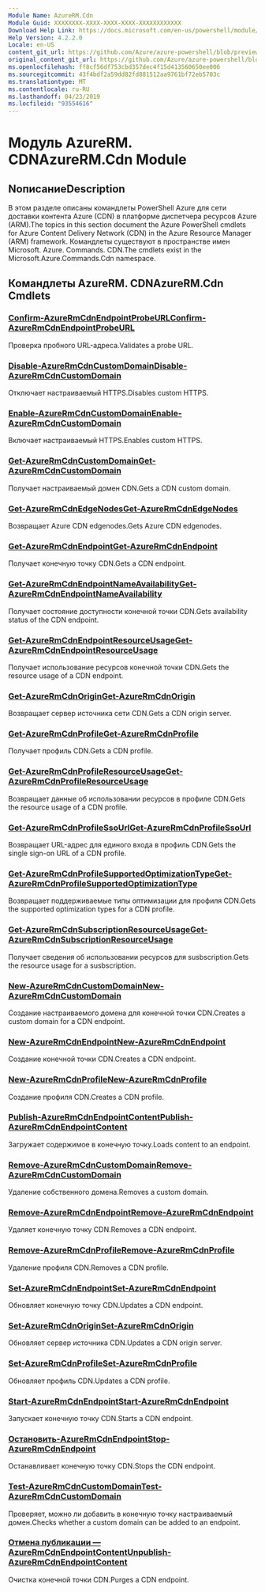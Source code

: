 ```yaml
---
Module Name: AzureRM.Cdn
Module Guid: XXXXXXXX-XXXX-XXXX-XXXX-XXXXXXXXXXXX
Download Help Link: https://docs.microsoft.com/en-us/powershell/module/azurerm.cdn
Help Version: 4.2.2.0
Locale: en-US
content_git_url: https://github.com/Azure/azure-powershell/blob/preview/src/ResourceManager/Cdn/Commands.Cdn/help/AzureRM.Cdn.md
original_content_git_url: https://github.com/Azure/azure-powershell/blob/preview/src/ResourceManager/Cdn/Commands.Cdn/help/AzureRM.Cdn.md
ms.openlocfilehash: ff8cf56df753cbd357dec4f15d413560650ee006
ms.sourcegitcommit: 43f4bdf2a59dd82fd881512aa9761bf72eb5703c
ms.translationtype: MT
ms.contentlocale: ru-RU
ms.lasthandoff: 04/23/2019
ms.locfileid: "93554616"
---
```

# <span data-ttu-id="add45-101">Модуль AzureRM. CDN</span><span class="sxs-lookup"><span data-stu-id="add45-101">AzureRM.Cdn Module</span></span>
## <span data-ttu-id="add45-102">Nописание</span><span class="sxs-lookup"><span data-stu-id="add45-102">Description</span></span>
<span data-ttu-id="add45-103">В этом разделе описаны командлеты PowerShell Azure для сети доставки контента Azure (CDN) в платформе диспетчера ресурсов Azure (ARM).</span><span class="sxs-lookup"><span data-stu-id="add45-103">The topics in this section document the Azure PowerShell cmdlets for Azure Content Delivery Network (CDN) in the Azure Resource Manager (ARM) framework.</span></span> <span data-ttu-id="add45-104">Командлеты существуют в пространстве имен Microsoft. Azure. Commands. CDN.</span><span class="sxs-lookup"><span data-stu-id="add45-104">The cmdlets exist in the Microsoft.Azure.Commands.Cdn namespace.</span></span>

## <span data-ttu-id="add45-105">Командлеты AzureRM. CDN</span><span class="sxs-lookup"><span data-stu-id="add45-105">AzureRM.Cdn Cmdlets</span></span>
### [<span data-ttu-id="add45-106">Confirm-AzureRmCdnEndpointProbeURL</span><span class="sxs-lookup"><span data-stu-id="add45-106">Confirm-AzureRmCdnEndpointProbeURL</span></span>](Confirm-AzureRmCdnEndpointProbeURL.md)
<span data-ttu-id="add45-107">Проверка пробного URL-адреса.</span><span class="sxs-lookup"><span data-stu-id="add45-107">Validates a probe URL.</span></span>

### [<span data-ttu-id="add45-108">Disable-AzureRmCdnCustomDomain</span><span class="sxs-lookup"><span data-stu-id="add45-108">Disable-AzureRmCdnCustomDomain</span></span>](Disable-AzureRmCdnCustomDomain.md)
<span data-ttu-id="add45-109">Отключает настраиваемый HTTPS.</span><span class="sxs-lookup"><span data-stu-id="add45-109">Disables custom HTTPS.</span></span>

### [<span data-ttu-id="add45-110">Enable-AzureRmCdnCustomDomain</span><span class="sxs-lookup"><span data-stu-id="add45-110">Enable-AzureRmCdnCustomDomain</span></span>](Enable-AzureRmCdnCustomDomain.md)
<span data-ttu-id="add45-111">Включает настраиваемый HTTPS.</span><span class="sxs-lookup"><span data-stu-id="add45-111">Enables custom HTTPS.</span></span>

### [<span data-ttu-id="add45-112">Get-AzureRmCdnCustomDomain</span><span class="sxs-lookup"><span data-stu-id="add45-112">Get-AzureRmCdnCustomDomain</span></span>](Get-AzureRmCdnCustomDomain.md)
<span data-ttu-id="add45-113">Получает настраиваемый домен CDN.</span><span class="sxs-lookup"><span data-stu-id="add45-113">Gets a CDN custom domain.</span></span>

### [<span data-ttu-id="add45-114">Get-AzureRmCdnEdgeNodes</span><span class="sxs-lookup"><span data-stu-id="add45-114">Get-AzureRmCdnEdgeNodes</span></span>](Get-AzureRmCdnEdgeNodes.md)
<span data-ttu-id="add45-115">Возвращает Azure CDN edgenodes.</span><span class="sxs-lookup"><span data-stu-id="add45-115">Gets Azure CDN edgenodes.</span></span>

### [<span data-ttu-id="add45-116">Get-AzureRmCdnEndpoint</span><span class="sxs-lookup"><span data-stu-id="add45-116">Get-AzureRmCdnEndpoint</span></span>](Get-AzureRmCdnEndpoint.md)
<span data-ttu-id="add45-117">Получает конечную точку CDN.</span><span class="sxs-lookup"><span data-stu-id="add45-117">Gets a CDN endpoint.</span></span>

### [<span data-ttu-id="add45-118">Get-AzureRmCdnEndpointNameAvailability</span><span class="sxs-lookup"><span data-stu-id="add45-118">Get-AzureRmCdnEndpointNameAvailability</span></span>](Get-AzureRmCdnEndpointNameAvailability.md)
<span data-ttu-id="add45-119">Получает состояние доступности конечной точки CDN.</span><span class="sxs-lookup"><span data-stu-id="add45-119">Gets availability status of the CDN endpoint.</span></span>

### [<span data-ttu-id="add45-120">Get-AzureRmCdnEndpointResourceUsage</span><span class="sxs-lookup"><span data-stu-id="add45-120">Get-AzureRmCdnEndpointResourceUsage</span></span>](Get-AzureRmCdnEndpointResourceUsage.md)
<span data-ttu-id="add45-121">Получает использование ресурсов конечной точки CDN.</span><span class="sxs-lookup"><span data-stu-id="add45-121">Gets the resource usage of a CDN endpoint.</span></span>

### [<span data-ttu-id="add45-122">Get-AzureRmCdnOrigin</span><span class="sxs-lookup"><span data-stu-id="add45-122">Get-AzureRmCdnOrigin</span></span>](Get-AzureRmCdnOrigin.md)
<span data-ttu-id="add45-123">Возвращает сервер источника сети CDN.</span><span class="sxs-lookup"><span data-stu-id="add45-123">Gets a CDN origin server.</span></span>

### [<span data-ttu-id="add45-124">Get-AzureRmCdnProfile</span><span class="sxs-lookup"><span data-stu-id="add45-124">Get-AzureRmCdnProfile</span></span>](Get-AzureRmCdnProfile.md)
<span data-ttu-id="add45-125">Получает профиль CDN.</span><span class="sxs-lookup"><span data-stu-id="add45-125">Gets a CDN profile.</span></span>

### [<span data-ttu-id="add45-126">Get-AzureRmCdnProfileResourceUsage</span><span class="sxs-lookup"><span data-stu-id="add45-126">Get-AzureRmCdnProfileResourceUsage</span></span>](Get-AzureRmCdnProfileResourceUsage.md)
<span data-ttu-id="add45-127">Возвращает данные об использовании ресурсов в профиле CDN.</span><span class="sxs-lookup"><span data-stu-id="add45-127">Gets the resource usage of a CDN profile.</span></span>

### [<span data-ttu-id="add45-128">Get-AzureRmCdnProfileSsoUrl</span><span class="sxs-lookup"><span data-stu-id="add45-128">Get-AzureRmCdnProfileSsoUrl</span></span>](Get-AzureRmCdnProfileSsoUrl.md)
<span data-ttu-id="add45-129">Возвращает URL-адрес для единого входа в профиль CDN.</span><span class="sxs-lookup"><span data-stu-id="add45-129">Gets the single sign-on URL of a CDN profile.</span></span>

### [<span data-ttu-id="add45-130">Get-AzureRmCdnProfileSupportedOptimizationType</span><span class="sxs-lookup"><span data-stu-id="add45-130">Get-AzureRmCdnProfileSupportedOptimizationType</span></span>](Get-AzureRmCdnProfileSupportedOptimizationType.md)
<span data-ttu-id="add45-131">Возвращает поддерживаемые типы оптимизации для профиля CDN.</span><span class="sxs-lookup"><span data-stu-id="add45-131">Gets the supported optimization types for a CDN profile.</span></span>

### [<span data-ttu-id="add45-132">Get-AzureRmCdnSubscriptionResourceUsage</span><span class="sxs-lookup"><span data-stu-id="add45-132">Get-AzureRmCdnSubscriptionResourceUsage</span></span>](Get-AzureRmCdnSubscriptionResourceUsage.md)
<span data-ttu-id="add45-133">Получает сведения об использовании ресурсов для susbscription.</span><span class="sxs-lookup"><span data-stu-id="add45-133">Gets the resource usage for a susbscription.</span></span>

### [<span data-ttu-id="add45-134">New-AzureRmCdnCustomDomain</span><span class="sxs-lookup"><span data-stu-id="add45-134">New-AzureRmCdnCustomDomain</span></span>](New-AzureRmCdnCustomDomain.md)
<span data-ttu-id="add45-135">Создание настраиваемого домена для конечной точки CDN.</span><span class="sxs-lookup"><span data-stu-id="add45-135">Creates a custom domain for a CDN endpoint.</span></span>

### [<span data-ttu-id="add45-136">New-AzureRmCdnEndpoint</span><span class="sxs-lookup"><span data-stu-id="add45-136">New-AzureRmCdnEndpoint</span></span>](New-AzureRmCdnEndpoint.md)
<span data-ttu-id="add45-137">Создание конечной точки CDN.</span><span class="sxs-lookup"><span data-stu-id="add45-137">Creates a CDN endpoint.</span></span>

### [<span data-ttu-id="add45-138">New-AzureRmCdnProfile</span><span class="sxs-lookup"><span data-stu-id="add45-138">New-AzureRmCdnProfile</span></span>](New-AzureRmCdnProfile.md)
<span data-ttu-id="add45-139">Создание профиля CDN.</span><span class="sxs-lookup"><span data-stu-id="add45-139">Creates a CDN profile.</span></span>

### [<span data-ttu-id="add45-140">Publish-AzureRmCdnEndpointContent</span><span class="sxs-lookup"><span data-stu-id="add45-140">Publish-AzureRmCdnEndpointContent</span></span>](Publish-AzureRmCdnEndpointContent.md)
<span data-ttu-id="add45-141">Загружает содержимое в конечную точку.</span><span class="sxs-lookup"><span data-stu-id="add45-141">Loads content to an endpoint.</span></span>

### [<span data-ttu-id="add45-142">Remove-AzureRmCdnCustomDomain</span><span class="sxs-lookup"><span data-stu-id="add45-142">Remove-AzureRmCdnCustomDomain</span></span>](Remove-AzureRmCdnCustomDomain.md)
<span data-ttu-id="add45-143">Удаление собственного домена.</span><span class="sxs-lookup"><span data-stu-id="add45-143">Removes a custom domain.</span></span>

### [<span data-ttu-id="add45-144">Remove-AzureRmCdnEndpoint</span><span class="sxs-lookup"><span data-stu-id="add45-144">Remove-AzureRmCdnEndpoint</span></span>](Remove-AzureRmCdnEndpoint.md)
<span data-ttu-id="add45-145">Удаляет конечную точку CDN.</span><span class="sxs-lookup"><span data-stu-id="add45-145">Removes a CDN endpoint.</span></span>

### [<span data-ttu-id="add45-146">Remove-AzureRmCdnProfile</span><span class="sxs-lookup"><span data-stu-id="add45-146">Remove-AzureRmCdnProfile</span></span>](Remove-AzureRmCdnProfile.md)
<span data-ttu-id="add45-147">Удаление профиля CDN.</span><span class="sxs-lookup"><span data-stu-id="add45-147">Removes a CDN profile.</span></span>

### [<span data-ttu-id="add45-148">Set-AzureRmCdnEndpoint</span><span class="sxs-lookup"><span data-stu-id="add45-148">Set-AzureRmCdnEndpoint</span></span>](Set-AzureRmCdnEndpoint.md)
<span data-ttu-id="add45-149">Обновляет конечную точку CDN.</span><span class="sxs-lookup"><span data-stu-id="add45-149">Updates a CDN endpoint.</span></span>

### [<span data-ttu-id="add45-150">Set-AzureRmCdnOrigin</span><span class="sxs-lookup"><span data-stu-id="add45-150">Set-AzureRmCdnOrigin</span></span>](Set-AzureRmCdnOrigin.md)
<span data-ttu-id="add45-151">Обновляет сервер источника CDN.</span><span class="sxs-lookup"><span data-stu-id="add45-151">Updates a CDN origin server.</span></span>

### [<span data-ttu-id="add45-152">Set-AzureRmCdnProfile</span><span class="sxs-lookup"><span data-stu-id="add45-152">Set-AzureRmCdnProfile</span></span>](Set-AzureRmCdnProfile.md)
<span data-ttu-id="add45-153">Обновляет профиль CDN.</span><span class="sxs-lookup"><span data-stu-id="add45-153">Updates a CDN profile.</span></span>

### [<span data-ttu-id="add45-154">Start-AzureRmCdnEndpoint</span><span class="sxs-lookup"><span data-stu-id="add45-154">Start-AzureRmCdnEndpoint</span></span>](Start-AzureRmCdnEndpoint.md)
<span data-ttu-id="add45-155">Запускает конечную точку CDN.</span><span class="sxs-lookup"><span data-stu-id="add45-155">Starts a CDN endpoint.</span></span>

### [<span data-ttu-id="add45-156">Остановить-AzureRmCdnEndpoint</span><span class="sxs-lookup"><span data-stu-id="add45-156">Stop-AzureRmCdnEndpoint</span></span>](Stop-AzureRmCdnEndpoint.md)
<span data-ttu-id="add45-157">Останавливает конечную точку CDN.</span><span class="sxs-lookup"><span data-stu-id="add45-157">Stops the CDN endpoint.</span></span>

### [<span data-ttu-id="add45-158">Test-AzureRmCdnCustomDomain</span><span class="sxs-lookup"><span data-stu-id="add45-158">Test-AzureRmCdnCustomDomain</span></span>](Test-AzureRmCdnCustomDomain.md)
<span data-ttu-id="add45-159">Проверяет, можно ли добавить в конечную точку настраиваемый домен.</span><span class="sxs-lookup"><span data-stu-id="add45-159">Checks whether a custom domain can be added to an endpoint.</span></span>

### [<span data-ttu-id="add45-160">Отмена публикации — AzureRmCdnEndpointContent</span><span class="sxs-lookup"><span data-stu-id="add45-160">Unpublish-AzureRmCdnEndpointContent</span></span>](Unpublish-AzureRmCdnEndpointContent.md)
<span data-ttu-id="add45-161">Очистка конечной точки CDN.</span><span class="sxs-lookup"><span data-stu-id="add45-161">Purges a CDN endpoint.</span></span>

